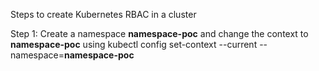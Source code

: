 
Steps to create Kubernetes RBAC in a cluster 


Step 1: Create a namespace **namespace-poc** and change the context to **namespace-poc** using kubectl config set-context --current --namespace=**namespace-poc**
  
